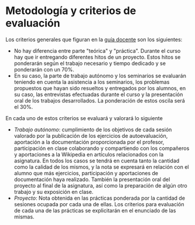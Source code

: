 # Metodología y criterios de evaluación

Los criterios generales que figuran en la [guía docente](https://masteres.ugr.es/ingenieria-informatica/docencia/plan-estudios/guia-docente/M50/56/2/9) son los siguientes:

* No hay diferencia entre parte "teórica" y "práctica". Durante el
  curso hay que ir entregando diferentes hitos de un proyecto. Estos
  hitos se ponderarán según el trabajo necesario y tiempo dedicado y
  se ponderarán con un 70%. 
* En su caso, la parte de trabajo autónomo y los seminarios se
  evaluarán teniendo en cuenta la asistencia a los seminarios, los
  problemas propuestos que hayan sido resueltos y entregados por los
  alumnos, en su caso, las entrevistas efectuadas durante el curso y
  la presentación oral de los trabajos desarrollados. La ponderación
  de estos oscila será el 30%.

En cada uno de estos criterios se evaluará y valorará lo siguiente
* *Trabajo autónomo*: cumplimiento de los objetivos de cada sesión valorado por
  la publicación de los ejercicios de autoevaluación, aportación a la
  documentación proporcionada por el profesor, participación en clase
  colaborando y compartiendo con los compañeros y aportaciones a la
  Wikipedia en artículos relacionados con la asignatura. En todos los
  casos se tendrá en cuenta tanto la cantidad como la calidad de los
  mismos, y la nota se expresará en relación con el alumno que más
  ejercicios, participación y aportaciones de documentación haya
  realizado. También la presentación oral del proyecto al final de la
  asignatura, así como la preparación de algún otro trabajo y su
  exposición en clase.  
* *Proyecto*: Nota obtenida en las prácticas ponderada por la cantidad
  de sesiones ocupada por cada una de ellas. Los criterios para
  evaluación de cada una de las prácticas se explicitarán en el
  enunciado de las mismas. 

